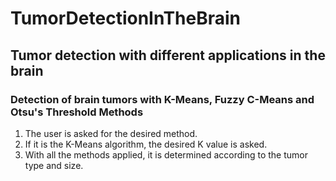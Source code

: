 # TumorDetectionInTheBrain
## Tumor detection with different applications in the brain

### Detection of brain tumors with K-Means, Fuzzy C-Means and Otsu's Threshold Methods

1. The user is asked for the desired method.
2. If it is the K-Means algorithm, the desired K value is asked.
3. With all the methods applied, it is determined according to the tumor type and size.
